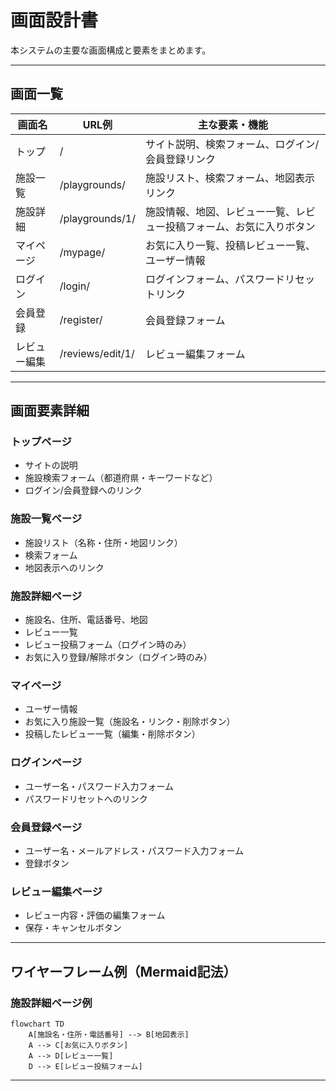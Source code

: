 # 画面設計書

本システムの主要な画面構成と要素をまとめます。

---

## 画面一覧

| 画面名         | URL例                | 主な要素・機能                       |
|----------------|----------------------|--------------------------------------|
| トップ         | /                    | サイト説明、検索フォーム、ログイン/会員登録リンク |
| 施設一覧       | /playgrounds/        | 施設リスト、検索フォーム、地図表示リンク         |
| 施設詳細       | /playgrounds/1/      | 施設情報、地図、レビュー一覧、レビュー投稿フォーム、お気に入りボタン |
| マイページ     | /mypage/             | お気に入り一覧、投稿レビュー一覧、ユーザー情報   |
| ログイン       | /login/              | ログインフォーム、パスワードリセットリンク      |
| 会員登録       | /register/           | 会員登録フォーム                      |
| レビュー編集   | /reviews/edit/1/     | レビュー編集フォーム                  |

---

## 画面要素詳細

### トップページ
- サイトの説明
- 施設検索フォーム（都道府県・キーワードなど）
- ログイン/会員登録へのリンク

### 施設一覧ページ
- 施設リスト（名称・住所・地図リンク）
- 検索フォーム
- 地図表示へのリンク

### 施設詳細ページ
- 施設名、住所、電話番号、地図
- レビュー一覧
- レビュー投稿フォーム（ログイン時のみ）
- お気に入り登録/解除ボタン（ログイン時のみ）

### マイページ
- ユーザー情報
- お気に入り施設一覧（施設名・リンク・削除ボタン）
- 投稿したレビュー一覧（編集・削除ボタン）

### ログインページ
- ユーザー名・パスワード入力フォーム
- パスワードリセットへのリンク

### 会員登録ページ
- ユーザー名・メールアドレス・パスワード入力フォーム
- 登録ボタン

### レビュー編集ページ
- レビュー内容・評価の編集フォーム
- 保存・キャンセルボタン

---

## ワイヤーフレーム例（Mermaid記法）

### 施設詳細ページ例
```mermaid
flowchart TD
    A[施設名・住所・電話番号] --> B[地図表示]
    A --> C[お気に入りボタン]
    A --> D[レビュー一覧]
    D --> E[レビュー投稿フォーム]
```

---

